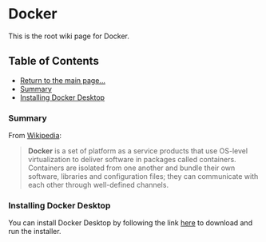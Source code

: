 # Docker

This is the root wiki page for Docker.

## Table of Contents

* [Return to the main page...](../../README.md)
* [Summary](#summary)
* [Installing Docker Desktop](#installing-docker-desktop)

### Summary

From [Wikipedia](https://en.wikipedia.org/wiki/Docker_(software)):

> **Docker** is a set of platform as a service products that use OS-level virtualization to deliver software in packages called containers. Containers are isolated from one another and bundle their own software, libraries and configuration files; they can communicate with each other through well-defined channels. 

### Installing Docker Desktop

You can install Docker Desktop by following the link [here](https://www.docker.com/products/docker-desktop) to download and run the installer.
